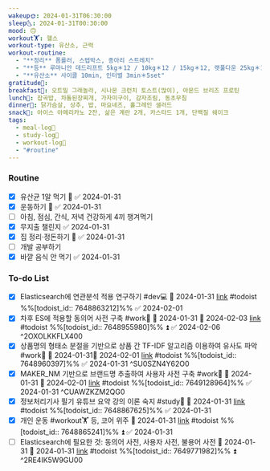 ```yaml
---
wakeup🌞: 2024-01-31T06:30:00
sleep🌜: 2024-01-31T00:30:00
mood: 🙃
workout🏋️: 헬스
workout-type: 유산소, 근력
workout-routine:
  - "**정리** 폼롤러, 스텝박스, 종아리 스트레치"
  - "**등** 루마니안 데드리프트 5kg＊12 / 10kg＊12 / 15kg＊12, 랫풀다운 25kg＊12＊3set, 어시스트 풀업 102.5kg＊12＊3set "
  - "**유산소** 사이클 10min, 인터벌 3min＊5set"
gratitude🙏: 
breakfast🍳: 오트밀 그래놀라, 시나몬 크런치 토스트(많이), 아몬드 브리즈 프로틴
lunch🍚: 잡곡밥, 차돌된장찌개, 가자미구이, 감자조림, 동초무침
dinner🥗: 닭가슴살, 상추, 밥, 마요네즈, 홀그레인 샐러드
snack🍬: 아이스 아메리카노 2잔, 삶은 계란 2개, 카스타드 1개, 단백질 쉐이크
tags:
  - meal-log📝
  - study-log📓
  - workout-log💪
  - "#routine"
---
```

### Routine 
- [x] 유산균 1알 먹기 🔼 ✅ 2024-01-31
- [x] 운동하기 🔼 ✅ 2024-01-31
- [ ] 아침, 점심, 간식, 저녁 건강하게 4끼 챙겨먹기
- [x] 무지출 챌린지 ✅ 2024-01-31
- [x] 집 정리·정돈하기 🔼 ✅ 2024-01-31
- [ ] 개발 공부하기
- [x] 바깥 음식 안 먹기 ✅ 2024-01-31

### To-do List 
- [x] Elasticsearch에 연관분석 적용 연구하기 #dev💻 📅 2024-01-31 [link](https://todoist.com/showTask?id=7648863212) #todoist  %%[todoist_id:: 7648863212]%% ✅ 2024-02-01
- [x] 차후 ES에 적용할 동의어 사전 구축 #work🏢 🛫 2024-01-31 📅 2024-02-03 [link](https://todoist.com/showTask?id=7648955980) #todoist  %%[todoist_id:: 7648955980]%% ⏫ ✅ 2024-02-06
 ^2OXOLKKFLX400
- [x] 상품명의 형태소 분절을 기반으로 상품 간 TF-IDF 알고리즘 이용하여 유사도 파악 #work🏢 🛫 2024-01-31📅 2024-02-01 [link](https://todoist.com/showTask?id=7648960397) #todoist  %%[todoist_id:: 7648960397]%% ✅ 2024-01-31
 ^SU0SZN4Y62O0
- [x] MAKER_NM 기반으로 브랜드명 추출하여 사용자 사전 구축 #work🏢 🛫 2024-01-31 📅 2024-02-01 [link](https://todoist.com/showTask?id=7649128964) #todoist  %%[todoist_id:: 7649128964]%% ✅ 2024-01-31
 ^CUAWZKZM2QG0
- [x] 정보처리기사 필기 유튜브 요약 강의 이론 숙지 #study📓 📅 2024-01-31 [link](https://todoist.com/showTask?id=7648867625) #todoist  %%[todoist_id:: 7648867625]%% ✅ 2024-01-31
- [x] 개인 운동 #workout🏋️ 등, 코어 위주 📅 2024-01-31 [link](https://todoist.com/showTask?id=7648865241) #todoist  %%[todoist_id:: 7648865241]%% ⏫ ✅ 2024-01-31
- [ ] Elasticsearch에 필요한 것: 동의어 사전, 사용자 사전, 불용어 사전 🛫 2024-01-31 📅 2024-01-31  [link](https://todoist.com/showTask?id=7649771982) #todoist  %%[todoist_id:: 7649771982]%% ⏫ 
 ^2RE4IK5W9GU00
